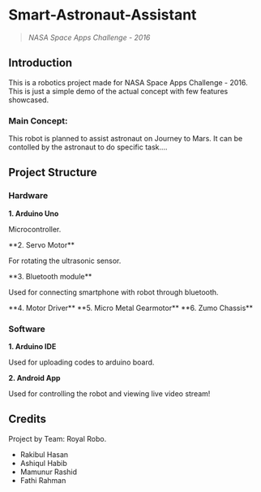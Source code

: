 # Smart-Astronaut-Assistant
>*NASA Space Apps Challenge - 2016*

## Introduction
This is a robotics project made for NASA Space Apps Challenge - 2016. This is just a simple demo of the actual concept with few features showcased.
### Main Concept:
This robot is planned to assist astronaut on Journey to Mars. It can be contolled by the astronaut to do specific task....

## Project Structure
### Hardware&nbsp;
**1. Arduino Uno**
<p> Microcontroller. </p>
**2. Servo Motor**
<br /> <p> For rotating the ultrasonic sensor. </p>
**3. Bluetooth module**
<p> Used for connecting smartphone with robot through bluetooth. </p>
**4. Motor Driver**
**5. Micro Metal Gearmotor**
**6. Zumo Chassis**

### Software
**1. Arduino IDE** 
<br /> <p> Used for uploading codes to arduino board. </p>
**2. Android App**
<p> Used for controlling the robot and viewing live video stream! </p>

## Credits
Project by Team: Royal Robo.
* Rakibul Hasan
* Ashiqul Habib
* Mamunur Rashid
* Fathi Rahman
 
